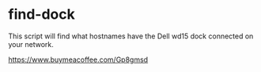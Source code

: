 # find-dock

This script will find what hostnames have the Dell wd15 dock connected on your network.


https://www.buymeacoffee.com/Gp8gmsd
